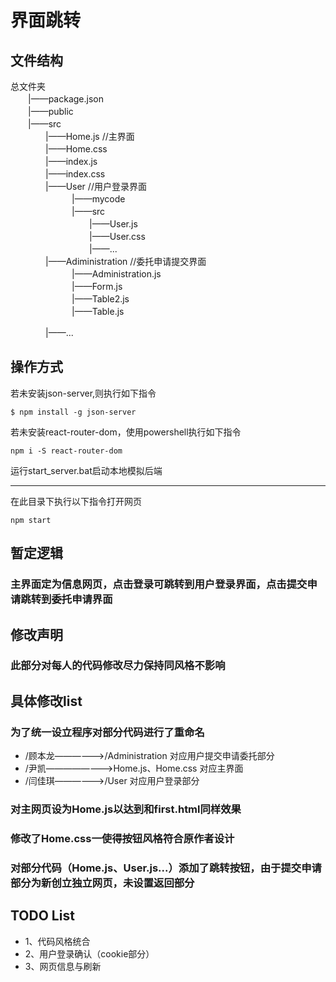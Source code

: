 # 界面跳转
## 文件结构
总文件夹　　  
　　|——package.json  
　　|——public  
　　|——src  
　　　　|——Home.js //主界面   
　　　　|——Home.css  
　　　　|——index.js    
　　　　|——index.css    
　　　　|——User //用户登录界面   
　　　　　　　|——mycode  
　　　　　　　|——src  
　　　　　　　　　|——User.js  
　　　　　　　　　|——User.css  
　　　　　　　　　|——...  
　　　　|——Adiministration //委托申请提交界面  
　　　　　　　|——Administration.js  
　　　　　　　|——Form.js  
　　　　　　　|——Table2.js  
　　　　　　　|——Table.js    
 
　　　　|——...  
## 操作方式
若未安装json-server,则执行如下指令
```
$ npm install -g json-server
```
若未安装react-router-dom，使用powershell执行如下指令
```
npm i -S react-router-dom
```
运行start_server.bat启动本地模拟后端  
      
---

在此目录下执行以下指令打开网页
```
npm start
```
## 暂定逻辑
### 主界面定为信息网页，点击登录可跳转到用户登录界面，点击提交申请跳转到委托申请界面
## 修改声明
### 此部分对每人的代码修改尽力保持同风格不影响
## 具体修改list
### 为了统一设立程序对部分代码进行了重命名
* /顾本龙——————>/Administration 对应用户提交申请委托部分
* /尹凯————————>Home.js、Home.css 对应主界面
* /闫佳琪——————>/User 对应用户登录部分
### 对主网页设为Home.js以达到和first.html同样效果
### 修改了Home.css一使得按钮风格符合原作者设计
### 对部分代码（Home.js、User.js...）添加了跳转按钮，由于提交申请部分为新创立独立网页，未设置返回部分
## TODO List
*  1、代码风格统合
*  2、用户登录确认（cookie部分）
*  3、网页信息与刷新


